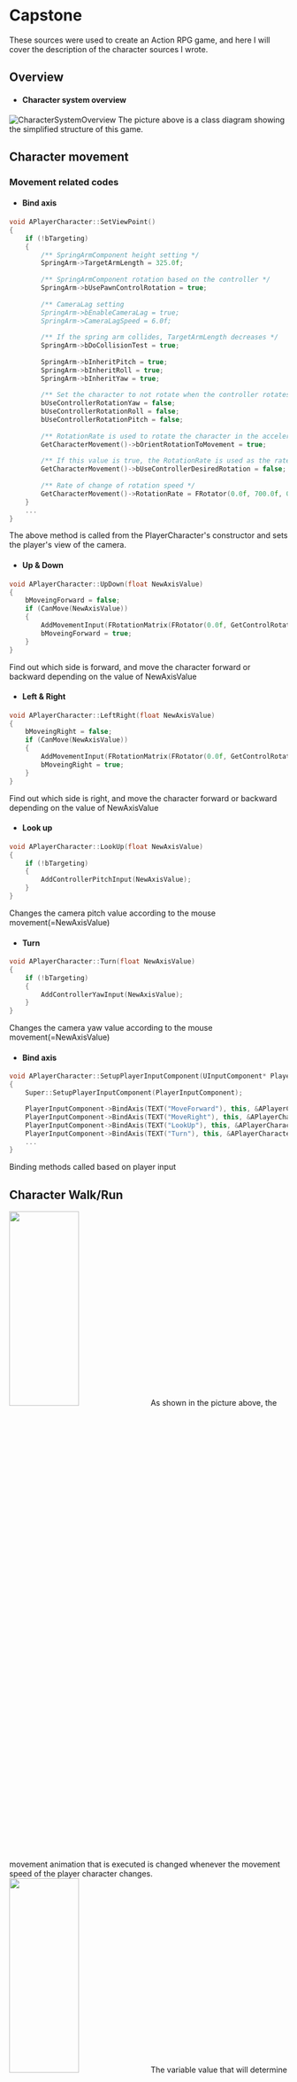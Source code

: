 # Capstone

These sources were used to create an Action RPG game, and here I will cover the description of the character sources I wrote.


## Overview
* #### Character system overview
![CharacterSystemOverview](https://user-images.githubusercontent.com/74805177/99946111-2b161800-2db9-11eb-8671-40716b4d0974.png)
The picture above is a class diagram showing the simplified structure of this game.



## Character movement
### Movement related codes
* #### Bind axis
```C++
void APlayerCharacter::SetViewPoint()
{
	if (!bTargeting)
	{
		/** SpringArmComponent height setting */
		SpringArm->TargetArmLength = 325.0f;
	
		/** SpringArmComponent rotation based on the controller */
		SpringArm->bUsePawnControlRotation = true;	
		
		/** CameraLag setting
		SpringArm->bEnableCameraLag = true;
		SpringArm->CameraLagSpeed = 6.0f;
		
		/** If the spring arm collides, TargetArmLength decreases */
		SpringArm->bDoCollisionTest = true;
		
		SpringArm->bInheritPitch = true;
		SpringArm->bInheritRoll = true;
		SpringArm->bInheritYaw = true;
	
		/** Set the character to not rotate when the controller rotates */
		bUseControllerRotationYaw = false;
		bUseControllerRotationRoll = false;
		bUseControllerRotationPitch = false;
	
		/** RotationRate is used to rotate the character in the acceleration direction by changing the rotation speed */
		GetCharacterMovement()->bOrientRotationToMovement = true;
	
		/** If this value is true, the RotationRate is used as the rate of change of the rotational speed to smoothly rotate the character towards the desired rotation of the controller (usually Controller->ControlRotation) */
		GetCharacterMovement()->bUseControllerDesiredRotation = false;
		 
		/** Rate of change of rotation speed */
		GetCharacterMovement()->RotationRate = FRotator(0.0f, 700.0f, 0.0f);
	}
	...
}
```
The above method is called from the PlayerCharacter's constructor and sets the player's view of the camera.


* #### Up & Down
```c++ 	
void APlayerCharacter::UpDown(float NewAxisValue)
{
	bMoveingForward = false;
	if (CanMove(NewAxisValue))
	{
		AddMovementInput(FRotationMatrix(FRotator(0.0f, GetControlRotation().Yaw, 0.0f)).GetUnitAxis(EAxis::X), NewAxisValue);
		bMoveingForward = true;
	}
}
```
Find out which side is forward, and move the character forward or backward depending on the value of NewAxisValue

* #### Left & Right
```c++ 	
void APlayerCharacter::LeftRight(float NewAxisValue)
{
	bMoveingRight = false;
	if (CanMove(NewAxisValue))
	{
		AddMovementInput(FRotationMatrix(FRotator(0.0f, GetControlRotation().Yaw, 0.0f)).GetUnitAxis(EAxis::Y), NewAxisValue);
		bMoveingRight = true;
	}
}
```
Find out which side is right, and move the character forward or backward depending on the value of NewAxisValue

* #### Look up
```c++
void APlayerCharacter::LookUp(float NewAxisValue)
{
	if (!bTargeting)
	{
		AddControllerPitchInput(NewAxisValue);
	}
}
```
Changes the camera pitch value according to the mouse movement(=NewAxisValue)

* #### Turn
```c++
void APlayerCharacter::Turn(float NewAxisValue)
{
	if (!bTargeting)
	{
		AddControllerYawInput(NewAxisValue);
	}
}
```
Changes the camera yaw value according to the mouse movement(=NewAxisValue)

* #### Bind axis
```C++
void APlayerCharacter::SetupPlayerInputComponent(UInputComponent* PlayerInputComponent)
{
	Super::SetupPlayerInputComponent(PlayerInputComponent);

	PlayerInputComponent->BindAxis(TEXT("MoveForward"), this, &APlayerCharacter::UpDown);
	PlayerInputComponent->BindAxis(TEXT("MoveRight"), this, &APlayerCharacter::LeftRight);
	PlayerInputComponent->BindAxis(TEXT("LookUp"), this, &APlayerCharacter::LookUp);
	PlayerInputComponent->BindAxis(TEXT("Turn"), this, &APlayerCharacter::Turn);
	...
}
```
Binding methods called based on player input


## Character Walk/Run
<img src="https://user-images.githubusercontent.com/74805177/101165275-b6c15b80-3679-11eb-93a7-201546aeea28.gif" width="50%" height="30%"> 
As shown in the picture above, the movement animation that is executed is changed whenever the movement speed of the player character changes.

<img src="https://user-images.githubusercontent.com/74805177/101165468-0ef85d80-367a-11eb-8ec0-e93d7ac18657.png" width="50%" height="30%"> 
The variable value that will determine the animation to be run in this blend space is CurrentPawnSpeed to be.

```c++
void UABAnimInstance::NativeUpdateAnimation(float DeltaSeconds)
{
	Super::NativeUpdateAnimation(DeltaSeconds);
	
	auto Pawn = TryGetPawnOwner();
	if (::IsValid(Pawn) && !IsDead)
	{
		CurrentPawnSpeed = Pawn->GetVelocity().Size();
		...
	}
}
```
The value of currentpawnspeed changes by getting the character's speed value every frame.

### Walk/Run system flow
* #### 1. Player presses ctrl or shift to walk or run

* #### 2. Catch that input in SetupPlayerInputComponent method and call the PressedLCtrl() or PressedLShift()
```c++
void APlayerCharacter::SetupPlayerInputComponent(UInputComponent* PlayerInputComponent)
{
	...
	PlayerInputComponent->BindAction(TEXT("Walk"), EInputEvent::IE_Pressed, this, &APlayerCharacter::PressedLCtrl);
	...
	PlayerInputComponent->BindAction(TEXT("LShift"), EInputEvent::IE_Pressed, this, &APlayerCharacter::PressedLShift);
	...
}
```

* #### 3. Execute PressedCtrl() or PressedLShift() to change the player's movement speed
```C++
APlayerCharacter::APlayerCharacter()
{
	...
	MAXWalkSpeed = 150.0f;								  
	MAXNormalSpeed = 500.0f;							  
	MAXSprintSpeed = 700.0f;	
	...
}

void APlayerCharacter::PressedLCtrl()
{
	bPressedLCtrl = true;
	if (!bDrinking)
	{
		SetCharacterSpeed(MAXWalkSpeed);
	}
}

void APlayerCharacter::PressedLShift() 
{
	bPressedLShift = true;
	if (!bTargeting && !bDrinking)
	{
		SetCharacterSpeed(MAXSprintSpeed);
	}
}

void APlayerCharacter::SetCharacterSpeed(float NewSpeed)
{
	if (!bTargeting)
	{
		switch (CurrentCombatMode)
		{
		case ECombatMode::E_Normal_Mode:
			GetCharacterMovement()->MaxWalkSpeed = NewSpeed;
			break;
		case ECombatMode::E_Equip_Mode:
			if(!bPressedLCtrl)
				GetCharacterMovement()->MaxWalkSpeed = NewSpeed - 100;
			else
				GetCharacterMovement()->MaxWalkSpeed = NewSpeed;
			break;
		}
	}
	else
	{
		if (bPressedLCtrl)
		{
			GetCharacterMovement()->MaxWalkSpeed = 150.0f;
		}
		else
		{
			GetCharacterMovement()->MaxWalkSpeed = 400.0f;
		}
	}
}

```

* #### 4. If the held ctrl or shift key is released, the movement speed is restored again
```c++
void APlayerCharacter::ReleasedLCtrl()
{
	bPressedLCtrl = false;
	if (!bDrinking)
	{
		SetCharacterSpeed(MAXNormalSpeed);
	}
}

void APlayerCharacter::ReleasedLShift()
{
	bPressedLShift = false;
	if (!bTargeting && !bDrinking)
	{
		SetCharacterSpeed(MAXNormalSpeed);
	}
}
```

## Character attack
### Attack system flow
* #### 1. Player left mouse click to attack

* #### 2. Catch that input in SetupPlayerInputComponent method and call the Attack()
```C++
void APlayerCharacter::SetupPlayerInputComponent(UInputComponent* PlayerInputComponent)
{
	Super::SetupPlayerInputComponent(PlayerInputComponent);
	...
	PlayerInputComponent->BindAction(TEXT("Attack"), EInputEvent::IE_Pressed, this, &APlayerCharacter::Attack);
	...
}
```

* #### 3. Execute Attack()
#### 3.1 if first attack
<img src="https://user-images.githubusercontent.com/74805177/100538936-20a2c500-3276-11eb-90b4-97cb8502b24b.gif" width="50%" height="30%"> 

```C++
void APlayerCharacter::Attack()
{
	...
			if (bAttacking)
			{
				...
			}
			else
			{
				if (bPressedLShift && CurrentWeapon->bHasSpecialAttack && CurrentWeapon->GetSkillStamina() <= CharacterStat->GetCStamina())
				{
					bAttacking = true;
					AttackStartComboState();
					if (!bTargeting)
					{
						SetCharacterRotationToAxis();
					}
					bSkillAttacking = true;
					ABAnim->PlayStrongAttackMontage();
					ABAnim->JumpToStrongAttackMontageSection(CurrentCombo);
				}
				else if (!bPressedLShift && CurrentWeapon->GetAttackStamina() <= CharacterStat->GetCStamina())
				{
					bAttacking = true;
					AttackStartComboState();
					if (!bTargeting)
					{
						SetCharacterRotationToAxis();
					}
					ABAnim->PlayAttackMontage();
					ABAnim->JumpToAttackMontageSection(CurrentCombo);
				}
			}
	...
}
```
If it is the first attack, execute the code that executes attackmontage.

#### 3.2 if combo attack
<img src="https://user-images.githubusercontent.com/74805177/100539261-b2abcd00-3278-11eb-8494-d4a23d516d0a.gif" width="50%" height="30%"> <img src="https://user-images.githubusercontent.com/74805177/100539638-2fd84180-327b-11eb-9e39-84b54215766d.gif" width="50%" height="30%">

```C++
void APlayerCharacter::Attack()
{
	...
			if (bAttacking)
			{
				if (bNextAttack && CharacterStat->GetCStamina() - CurrentWeapon->GetAttackStamina() >= 0)
				{
					bComboInputOn = true;
				}
			}
			else
			{
				...
			}
	...
}
```
```C++
ABAnim->OnNextAttackCheck.AddLambda([this]()->void {
	bNextAttack = false;

	if (bComboInputOn && CharacterStat->GetCStamina() - CurrentWeapon->GetAttackStamina() >= 0)
	{
		AttackStartComboState();

		...
		
		if(bPressedLShift)
			ABAnim->JumpToStrongAttackMontageSection(CurrentCombo);
		else
			ABAnim->JumpToAttackMontageSection(CurrentCombo);
	}
});
```
```C++
void APlayerCharacter::AttackStartComboState()
{
	bNextAttack = true;
	bComboInputOn = false;
	CurrentCombo = CurrentCombo % CurrentWeapon->ComboNum + 1;
}
```
If an attack is attempted again before the attack is over (before NextAttackCheck Notify), the next combo attack is triggered by passing the section of Attack Montage to the next.

* #### 4. End Attack
```C++
void APlayerCharacter::OnAttackMontageEnded(UAnimMontage* Montage, bool bInterrupted)
{
	bAttacking = false;
	...
	AttackEndComboState();
}
```
```C++
void APlayerCharacter::AttackEndComboState()
{
	bNextAttack = false;
	bComboInputOn = false;
	CurrentCombo = 0;
}
```
If AttackMontage reaches the EndAttack point without executing the combo attack, OnAttackMontageEnded() is executed to return to the initial state.


## Character blocking
### Blocking system flow
* #### 1. Player right mouse click to blocking

* #### 2. Catch that input in SetupPlayerInputComponent method and call the PressedRMouse()
```C++
void APlayerCharacter::SetupPlayerInputComponent(UInputComponent* PlayerInputComponent)
{
	Super::SetupPlayerInputComponent(PlayerInputComponent);
	...
	PlayerInputComponent->BindAction(TEXT("RMouse"), EInputEvent::IE_Pressed, this, &APlayerCharacter::PressedRMouse);
	...
}
```

* #### 3. Execute PressedRMouse()
```C++
void APlayerCharacter::PressedRMouse()
{
	bPressedRMouse = true;
	if(CharacterStat->GetCStamina() >= 30.f)
		BlockingStart();
}
```
```C++
void APlayerCharacter::BlockingStart()
{
	if (!bAttacking && !bEquiping && !bDamaged && !bDead && !bRolling && CurrentCombatMode == ECombatMode::E_Equip_Mode && !bDrinking)
	{
		ABAnim->PlayBlockingMontage();
		ABAnim->JumpToBlockingMontageStartSection();
	}
}
```

* #### 4. Play blocking montage
<img src="https://user-images.githubusercontent.com/74805177/100548981-8c575300-32b3-11eb-9a65-93920780413c.gif" width="50%" height="30%">

* #### 5. When the player takes damage, Execute TakeDamage() and checks whether the attacking monster is in the Damage Zone
<img src="https://user-images.githubusercontent.com/74805177/100596306-5a8bce00-333f-11eb-9394-cf68711acef8.png" width="50%" height="30%"><img src="https://user-images.githubusercontent.com/74805177/100596317-5d86be80-333f-11eb-9dfb-39edcacfe55c.png" width="50%" height="30%">

```C++
float APlayerCharacter::TakeDamage(float DamageAmount, struct FDamageEvent const& DamageEvent, class AController* EventInstigator, AActor* DamageCauser)
{	
	bAttacking = false;
	bRolling = false;
	AEnemy* Enemy = Cast<AEnemy>(DamageCauser);
	if (Enemy)
	{
		...
		if (bBlocking)
		{
			FRotator BetweenAngle = UKismetMathLibrary::FindLookAtRotation(GetActorLocation(), DamageCauser->GetActorLocation());
			FRotator EnemyLocation = UKismetMathLibrary::NormalizedDeltaRotator(GetActorRotation(), BetweenAngle);
			bool bDamageZone = (UKismetMathLibrary::InRange_FloatFloat(EnemyLocation.Yaw, -180.0f, -80.0f) || UKismetMathLibrary::InRange_FloatFloat(EnemyLocation.Yaw, 80.0f, 180.0f));
			
			if (bDamageZone)
			{
				Cast<AEnemy>(DamageCauser)->SuccessAttack(this);
				Damaged(DamageAmount);
			}
			else
			{
				if (CurrentShield)
				{
					UGameplayStatics::PlaySound2D(this, GetCurrentShield()->BlockingSound);
		
					bBlockingHit = true;
					CharacterStat->DecreaseCurrentStamina(DamageAmount*0.3);
					if (CharacterStat->GetCStamina() == 0)
					{
						bBlocking = false;
						ABAnim->PlayBlockingMontage();
						ABAnim->JumpToBlockingMontageDamageSection();
					}
					else
					{
						ABAnim->PlayBlockingMontage();
						ABAnim->JumpToBlockingMontageBlockSection();
					}
	
				}
				else if (CurrentWeapon->HasBlocking())
				{
					ABAnim->PlayBlockingMontage();
					ABAnim->JumpToBlockingMontageBlockSection();
				}
				if (!(Enemy->MonsterType == EMonsterType::Boss))
				{
					Cast<AEnemy>(DamageCauser)->BlockedAttack();
				}
			}
		}
		else
		{
			Cast<AEnemy>(DamageCauser)->SuccessAttack(this);
			Damaged(DamageAmount);
		}
	}
	...
	return DamageAmount;
}
```
If the attacking monster is in the Block Zone, the player blocks the attack, and if it is in the Damage Zone, the player takes damage.


## Targeting the character to look at the monster
### Targeting system flow
* #### 1. Player presses 'q' key to evade enemy attack

* #### 2. Catch that input in SetupPlayerInputComponent method and call the TargetingLockOn()
```c++
void APlayerCharacter::SetupPlayerInputComponent(UInputComponent* PlayerInputComponent)
{
	...
	PlayerInputComponent->BindAction(TEXT("Targeting"), EInputEvent::IE_Pressed, this, &APlayerCharacter::TargetingLockOn);
	...
}
```

* #### 3. Execute TargetingLockOn()
<img src="https://user-images.githubusercontent.com/74805177/100698681-62e61680-33dc-11eb-8b8e-f9e8ff8082fb.gif" width="50%" height="30%">

```C++
void APlayerCharacter::TargetingLockOn()
{
	float CloseDistance = 2000;
	if (!bDrinking)
	{
		if (TargetingEnemys.Num() > 0 && !bTargeting)
		{
			for (auto& Enemy : TargetingEnemys)
			{
				FRotator BetweenAngle = UKismetMathLibrary::FindLookAtRotation(GetActorLocation(), Enemy->GetActorLocation());
				FRotator EnemyLocation = UKismetMathLibrary::NormalizedDeltaRotator(GetActorRotation(), BetweenAngle);
				bool bDamageZone = (UKismetMathLibrary::InRange_FloatFloat(EnemyLocation.Yaw, -180.0f, -90.0f) || UKismetMathLibrary::InRange_FloatFloat(EnemyLocation.Yaw, 90.0f, 180.0f));
				
				if (!bDamageZone)
				{
					if (CloseDistance > GetDistanceTo(Enemy))
					{
						CloseDistance = GetDistanceTo(Enemy);
						LockOnTarget = Enemy;
					}
				}
			}
			if (LockOnTarget)
			{
				LockOnTarget->ShowTargetPoint(true);
				bTargeting = true;
				SetInterpToEnemy(true);
				SetViewPoint();
				SetCharacterSpeed(0.f);
			}
		}
		else
		{
			if (LockOnTarget)
			{
				LockOnTarget->ShowTargetPoint(false);
				LockOnTarget = nullptr;
			}
			bTargeting = false;
			SetViewPoint();
			SetInterpToEnemy(false);
			if (bPressedLShift)
			{
				SetCharacterSpeed(MAXSprintSpeed);
			}
			else if(bPressedLCtrl)
			{
				SetCharacterSpeed(MAXWalkSpeed);
			}
			else
			{
				SetCharacterSpeed(MAXNormalSpeed);
			}
		}
	}
}
```
The targeting system works in the same way as the blocking system, but a limitation has been added that it only works on monsters within a range of 2000.

## Attack avoidance
### evasion system flow
* #### 1. Player presses spacebar to evade enemy attack

* #### 2. Catch that input in SetupPlayerInputComponent method and call the JumpAndRoll()
```C++
void APlayerCharacter::SetupPlayerInputComponent(UInputComponent* PlayerInputComponent)
{
	...
	PlayerInputComponent->BindAction(TEXT("Jump/Roll"), EInputEvent::IE_Pressed, this, &APlayerCharacter::JumpAndRoll);
	...
}
```

* #### 3. Execute JumpAndRoll()
#### 3.1 if not combat mode
<img src="https://user-images.githubusercontent.com/74805177/100629483-af920900-336c-11eb-9907-544b778e5dd5.gif" width="50%" height="30%">

```C++
void APlayerCharacter::JumpAndRoll()
{
	if (!bDamaged && !bDead && !bBlockingHit && CharacterStat->GetCStamina() >= JumpAndRollingStamina && !bAttacking && !bSavePose && !bDrinking)
	{
		switch (CurrentCombatMode)
		{
		case ECombatMode::E_Normal_Mode:
			if (!GetCharacterMovement()->IsFalling() && !bEquiping)
			{
				CharacterStat->DecreaseCurrentStamina(JumpAndRollingStamina);
				bPressedJump = true;
				JumpKeyHoldTime = 0.0f;
			}
			break;
		case ECombatMode::E_Equip_Mode:
			...
			break;
		}
	}
}
```
Then jump

#### 3.2 if combat mode
##### 3.2.1 Set character's rotation to input axis
<img src="https://user-images.githubusercontent.com/74805177/100635962-84131c80-3374-11eb-9387-bf1be5086ab8.png" width="50%" height="30%">

```C++
bool APlayerCharacter::SetCharacterRotationToAxis()
{
	/** Save the value (1 or -1) according to the movement key input in a 2D vector */
	FVector2D mov;
	mov.X = GetInputAxisValue("MoveForward");
	mov.Y = GetInputAxisValue("MoveRight");

	/** Get the controller's Rotation value */
	const FRotator Rotation = GetController()->GetControlRotation();

	/** Setting the Rotation value of the new character */
	FRotator YawRotation;
	if (mov.X == 0 && mov.Y == 0)
	{
		return false;
	}
	else if (mov.X == 0)
	{
		YawRotation = FRotator(0.f, Rotation.Yaw + (90.0f*mov.Y), 0.0f);
	}
	else if (mov.Y == 0)
	{
		YawRotation = FRotator(0.f, Rotation.Yaw - (90.0f*(mov.X - 1)), 0.0f);
	}
	else
	{
		YawRotation = FRotator(0.f, Rotation.Yaw + (((45-(mov.X*45))+45)*mov.Y), 0.0f);
	}

	SetActorRotation(YawRotation);
	
	return true;
}
```

##### 3.2.2 Play evasion
<img src="https://user-images.githubusercontent.com/74805177/100629930-3a730380-336d-11eb-81dd-d37129c9a7c7.gif" width="50%" height="30%">

```C++
void APlayerCharacter::JumpAndRoll()
{
	if (!bDamaged && !bDead && !bBlockingHit && CharacterStat->GetCStamina() >= JumpAndRollingStamina && !bAttacking && !bSavePose && !bDrinking)
	{
		switch (CurrentCombatMode)
		{
		case ECombatMode::E_Normal_Mode:
			...
			break;
		case ECombatMode::E_Equip_Mode:
			if (!GetCharacterMovement()->IsFalling() && !bRolling && !bEquiping && !bJumpping)
			{
				CharacterStat->DecreaseCurrentStamina(JumpAndRollingStamina);
				SetInterpToEnemy(false);
				if (bPressedRMouse)
				{
					BlockingEnd();
				}

				if (!SetCharacterRotationToAxis())
				{
					ABAnim->PlayBackDodgeMontage();
				}
				else
				{
					GetMesh()->SetCollisionEnabled(ECollisionEnabled::NoCollision);
					ABAnim->PlayRollMontage();
					bRolling = true;
				}
			}
			break;
		}
	}
}
```


## Character equipping
### Equipping system flow
* #### 1. The player presses the Tab or attack key to switch to combat mode

* #### 2. Catch that input in SetupPlayerInputComponent method and call the Equip()
```C++
void APlayerCharacter::SetupPlayerInputComponent(UInputComponent* PlayerInputComponent)
{
	...
	PlayerInputComponent->BindAction(TEXT("Equip"), EInputEvent::IE_Pressed, this, &APlayerCharacter::Equip);
	...
}
```

* #### 3. Execute Equip()
##### 3.1 if player is normal mode
<img src="https://user-images.githubusercontent.com/74805177/100643354-45ce2b00-337d-11eb-85a0-649a6b38832b.gif" width="50%" height="30%">

```C++void APlayerCharacter::Equip()
{
	if (!GetCharacterMovement()->IsFalling() && !bRolling && !bEquiping && !bPressedRMouse && !bAttacking && !bDamaged && !bDead && CurrentWeapon && !bBlocking && !bDrinking)
	{
		bEquiping = true;

		if (CurrentWeapon->EquipSound)
		{
			UGameplayStatics::PlaySound2D(this, CurrentWeapon->EquipSound);
		}
		
		if (CurrentCombatMode == ECombatMode::E_Normal_Mode)
		{
			ABAnim->PlayEquippingMontage();
			ABAnim->JumpToEquippingMontageSection();
		}
		else
		{
			...
		}
			
	}
}
```

##### 3.2 if player is combat mode
<img src="https://user-images.githubusercontent.com/74805177/100643449-64342680-337d-11eb-89cd-9cdc90772b08.gif" width="50%" height="30%">

```C++
void APlayerCharacter::Equip()
{
	if (!GetCharacterMovement()->IsFalling() && !bRolling && !bEquiping && !bPressedRMouse && !bAttacking && !bDamaged && !bDead && CurrentWeapon && !bBlocking && !bDrinking)
	{
		bEquiping = true;

		if (CurrentWeapon->EquipSound)
		{
			UGameplayStatics::PlaySound2D(this, CurrentWeapon->EquipSound);
		}
		
		if (CurrentCombatMode == ECombatMode::E_Normal_Mode)
		{
			...
		}
		else
		{
			ABAnim->PlayEquippingMontage();
			ABAnim->JumpToUnEquippingMontageSection();
		}
			
	}
}
```

* #### 4. Change weapon position
<img src="https://user-images.githubusercontent.com/74805177/100644116-3e5b5180-337e-11eb-9517-8fd2280fc298.png" width="50%" height="30%">
If the equipping montage reaches the changeweaponposition point, the position of the equipment is changed according to the situation.


## Drinking potion for hp healing
### Drinking potion system flow
* #### 1. Player "r" key click to Drinking the potion

* #### 2. Catch that input in SetupPlayerInputComponent method and call the DrinkingPotion()
```c++
void APlayerCharacter::SetupPlayerInputComponent(UInputComponent* PlayerInputComponent)
{
	...
	PlayerInputComponent->BindAction(TEXT("UsePotion"), EInputEvent::IE_Pressed, this, &APlayerCharacter::DrinkingPotion);
}
```

* #### 3. Ready of drinking
<img src="https://user-images.githubusercontent.com/74805177/100647008-36051580-3382-11eb-892e-481f7211eab3.gif" width="50%" height="30%">

##### 3.1 Execute DrinkingPotion()
```c++
void APlayerCharacter::DrinkingPotion()
{
	if (!bDrinking && CanMove(1.f) && !bEquiping)
	{
		PotionRecovery = MainPlayerController->RequestPotion();
		if (PotionRecovery > 0)
		{
			...
		}
	}
}
```
##### 3.2 Execute RequestPotion() for check the potion's remain and recovery amount
```c++
float AABPlayerController::RequestPotion()
{
	return HUDOverlay->CheckPotion();
}

float UHUDOverlay::CheckPotion()
{
	return QuickSlot->UsePotion();
}

float UQuickSlot::UsePotion()
{
	if (CurrentAmount > 0)
	{
		CurrentAmount--;
		AmountText->SetText(FText::FromString(FString::FromInt(CurrentAmount)));
		return BaseHealingAmount + (OnePorceHealing * CurrentForce);
	}
	else
	{
		return 0;
	}
}
```
##### 3.3 Return to DrinkingPotion() and run after
```c++
void APlayerCharacter::DrinkingPotion()
{
	if (!bDrinking && CanMove(1.f) && !bEquiping)
	{
		PotionRecovery = MainPlayerController->RequestPotion();
		if (PotionRecovery > 0)
		{
			if (bBlocking)
			{
				BlockingEnd();
			}
			bDrinking = true;
			GetCharacterMovement()->MaxWalkSpeed = 150.0f;
			Potion = GetWorld()->SpawnActor<APotion>(Potion_BP, FVector::ZeroVector, FRotator::ZeroRotator);
			Potion->AttachToComponent(GetMesh(), FAttachmentTransformRules::SnapToTargetNotIncludingScale, Potion->GetSpawnPosition());
			ABAnim->PlayDrinkingMontage();
		}
	}
}
```

* #### 4. Play drinking montage
<img src="https://user-images.githubusercontent.com/74805177/100648616-867d7280-3384-11eb-9850-827e2496b919.png" width="50%" height="30%">

##### 4.1 When the montage reaches the healing notify point
```C++
void APlayerCharacter::PostInitializeComponents()
{
	...
	ABAnim->OnHealing.AddLambda([this]()->void {
		CharacterStat->IncreaseCurrentHealth(PotionRecovery);
		...
	});
	...
}

void UCharacterStatComponent::IncreaseCurrentHealth(float IncHealth)
{
	CurrentHealth += IncHealth;
	if (CurrentHealth > MaxHealth)
	{
		CurrentHealth = MaxHealth;
	}
	OnCurrentHPChanged.Broadcast();
}
```
The player's actual hp is restored by executing the IncreaseCurrentHealth() method of the Character Start Component that the player character has.


## Inventory system
### Structure
<img src="https://user-images.githubusercontent.com/74805177/101167358-1cfbad80-367d-11eb-9a19-b99d16ff486c.png" width="50%" height="30%">

```c++
UCLASS()
class RPG_PJT_API UInventoryWindow : public UUserWidget
{
	GENERATED_BODY()

protected:
	virtual void NativeConstruct() override;
	virtual bool NativeOnDrop(const FGeometry& InGeometry, const FDragDropEvent& InDragDropEvent, UDragDropOperation* InOperation) override;
	virtual void NativeOnDragDetected(const FGeometry& InGeometry, const FPointerEvent& InMouseEvent, UDragDropOperation*& OutOperation) override;
	virtual FReply NativeOnMouseButtonDown(const FGeometry& InGeometry, const FPointerEvent& InMouseEvent) override;

private:
	/**
	* 인벤토리창 슬롯 (Inventory)
	*/
	UPROPERTY()
	class UUniformGridPanel* Inventory;

	UPROPERTY()
	class UTextBlock* MoneyTxt;

	int32 CurrentMoney;

public:
	void InitInventory();

	bool StoredInEmptySlot(FName ItemNam, int32 Amount=1);

	void SetMoney(int32 NewMoney);
	void IncrementMoney(int32 IncMoney);
	void DecrementMoney(int32 DecMoney);

	bool CheckDecrementMoney(int32 DecMoney);

private:
	/**
	* 장비창 슬롯 (Equipment)
	*/
	UPROPERTY(EditAnywhere, BlueprintReadWrite, Category = "InventorySlot", Meta = (AllowPrivateAccess = true))
	class UEquipmentSlot* HeadSlot;

	UPROPERTY(EditAnywhere, BlueprintReadWrite, Category = "InventorySlot", Meta = (AllowPrivateAccess = true))
	UEquipmentSlot* TopSlot;

	UPROPERTY(EditAnywhere, BlueprintReadWrite, Category = "InventorySlot", Meta = (AllowPrivateAccess = true))
	UEquipmentSlot* BotSlot;

	UPROPERTY(EditAnywhere, BlueprintReadWrite, Category = "InventorySlot", Meta = (AllowPrivateAccess = true))
	UEquipmentSlot* WeaponSlot;

	UPROPERTY(EditAnywhere, BlueprintReadWrite, Category = "InventorySlot", Meta = (AllowPrivateAccess = true))
	UEquipmentSlot* ShieldSlot;

private:
	/**
	* 캐릭터 스텟 창 (CharacterStat)
	*/
	UPROPERTY(EditAnywhere, BlueprintReadWrite, Category = "InventorySlot", Meta = (AllowPrivateAccess = true))
	class ULevelSlot* LvSlot;

public:
	bool ChangeEquipItem(class UInventorySlot* NewItem);

	bool EquipItem(FName ItemName);
	bool UnEquipItem(EEquipmentSlot NewItemSlot);

	void IncreaseStatOfEquip(FItemData* ItemData);
	void DecreaseStatOfEquip(FItemData* ItemData);

	void UnEquipALLItemForSave(class UABSaveGame* SaveSlot);
	void DecreaseStatOfSaveSlot(FItemData* ItemData, UABSaveGame* SaveSlot);

	ULevelSlot* GetLvSlot() { return LvSlot; }

	bool PurchaceItem(FName ItemName);

	void SaveItems(class UABSaveGame* SaveSlot);
	void LoadItems(class UABSaveGame* LoadSlot);

	FORCEINLINE UEquipmentSlot* GetShieldSlot() { return ShieldSlot; }
	FORCEINLINE UEquipmentSlot* GetWeaponSlot() { return WeaponSlot; }
};

```
### 1. Inventory
<img src="https://user-images.githubusercontent.com/74805177/101235635-554acc80-370d-11eb-97bd-50dcedc6548c.png" width="50%" height="30%">

<img src="https://user-images.githubusercontent.com/74805177/101235510-8c6cae00-370c-11eb-97e5-31b2a75a1473.png" width="50%" height="30%">

#### 1.1 If a new item is added to the inventory
```c++
bool UInventoryWindow::StoredInEmptySlot(FName ItemName, int32 Amount)
{
	UABGameInstance* ABGameInstance = Cast<UABGameInstance>(UGameplayStatics::GetGameInstance(GetWorld()));
	FItemData* ItemData = ABGameInstance->GetItemData(ItemName);
	int32 MaxStack = ItemData->GetMaxStackSize();
	
	for (int i = 0; i < 32; i++)
	{
		if (Cast<UInventorySlot>(Inventory->GetChildAt(i))->GetItemName() == ItemName && ItemData->GetIsStackable())
		{
			if (Cast<UInventorySlot>(Inventory->GetChildAt(i))->GetItemAmount() + Amount <= MaxStack)
			{
				Cast<UInventorySlot>(Inventory->GetChildAt(i))->AddAmount(Amount);
				return true;
			}
			else
			{
				Amount -= (MaxStack - Cast<UInventorySlot>(Inventory->GetChildAt(i))->GetItemAmount());
				Cast<UInventorySlot>(Inventory->GetChildAt(i))->SetItemAmount(MaxStack);
			}
		}w
		else if (Cast<UInventorySlot>(Inventory->GetChildAt(i))->GetItemName() == FName("Default"))
		{
			Cast<UInventorySlot>(Inventory->GetChildAt(i))->SetItem(ItemName, Amount);
			return true;
		}
	}
	return false;
}
```

#### 1.2 If the player drops the item
<img src="https://user-images.githubusercontent.com/74805177/101281314-97f5cd00-3811-11eb-9541-707d92316be8.gif" width="50%" height="30%">

#### 1.2.1 Detecting item drag
```c++
void UInventorySlot::NativeOnDragDetected(const FGeometry& InGeometry, const FPointerEvent& InMouseEvent, UDragDropOperation*& OutOperation)
{
	Super::NativeOnDragDetected(InGeometry, InMouseEvent, OutOperation);

	FVector2D DragWindowOffset = InGeometry.AbsoluteToLocal(InMouseEvent.GetScreenSpacePosition());

	UDragWidget* oper = NewObject<UDragWidget>();
	oper->DefaultDragVisual = this;
	oper->WidgetToDrag = this;
	oper->DropWindowOffset = DragWindowOffset;
	oper->Pivot = EDragPivot::CenterCenter;
	OutOperation = oper;
}
```

#### 1.2.2 Item drop rate detection and create an item pot with items droped on the floor
```c++
bool UHUDOverlay::NativeOnDrop(const FGeometry& InGeometry, const FDragDropEvent& InDragDropEvent, UDragDropOperation* InOperation)
{
	Super::NativeOnDrop(InGeometry, InDragDropEvent, InOperation);

	...
	
	else if (Cast<UInventorySlot>(Cast<UDragWidget>(InOperation)->WidgetToDrag) && !Cast<AABPlayerController>(GetOwningPlayer())->IsOpenTradeWindow() && !Cast<APlayerCharacter>(GetOwningPlayerPawn())->GetCharacterMovement()->IsFalling())
	{
		if (Cast<APlayerCharacter>(GetOwningPlayerPawn())->GetTargetItemPot())
		{
			...
		}
		else
		{
			FVector CharacterLocation = Cast<APlayerCharacter>(GetOwningPlayerPawn())->GetCharacterMovement()->GetActorLocation();
			AItemPot* NewItemPot = GetWorld()->SpawnActor<AItemPot>(FVector(CharacterLocation.X, CharacterLocation.Y, CharacterLocation.Z-90), FRotator::ZeroRotator);
			NewItemPot->AddItem(Cast<UInventorySlot>(Cast<UDragWidget>(InOperation)->WidgetToDrag)->GetItemName(), Cast<UInventorySlot>(Cast<UDragWidget>(InOperation)->WidgetToDrag)->GetItemAmount());
			Cast<UInventorySlot>(Cast<UDragWidget>(InOperation)->WidgetToDrag)->SetItem(FName("Default"));
		}
	}

	return true;
}

void AItemPot::AddItem(FName ItemName, int32 ItemAmount)
{
	UABGameInstance* ABGameInstance = Cast<UABGameInstance>(UGameplayStatics::GetGameInstance(GetWorld()));
	int32 MaxStack = ABGameInstance->GetItemData(ItemName)->GetMaxStackSize();
	int32 RemainStack = ItemAmount;

	for (auto& Item : ItemPotInventory)
	{
		if ((Item.Key == ItemName) && (Item.Value <= MaxStack))
		{
			if ((Item.Value + ItemAmount) <= MaxStack)
			{
				Item.Value = Item.Value + ItemAmount;
				return;
			}
			else
			{
				Item.Value = MaxStack;
				ItemAmount = ItemAmount - MaxStack;
			}
		}
	}
	ItemPotInventory.Add(TPair<FName, int32>(ItemName, ItemAmount));
}
```

#### 1.2.3 Player interacts with item pot to get item
```c++
void APlayerCharacter::PressedInteractionKey()
{
	if (!GetCharacterMovement()->IsFalling() && !bDead && !bDrinking)
	{
		bPressedInteractionKey = true;
		if (TargetItemPot && !(MainPlayerController->IsOpenLootWindow()))
		{
			MainPlayerController->OpenLootWindow(TargetItemPot);
		}
		...
	}
}

void AABPlayerController::OpenLootWindow(AItemPot* TargetItemPot)
{
	HUDOverlay->OpenLootWindow(TargetItemPot);
	bLootWindow = true;
}

void UHUDOverlay::OpenLootWindow(class AItemPot* TargetItemPot) 
{
	LootWindow->InitInventory(TargetItemPot);
	LootWindow->SetVisibility(ESlateVisibility::Visible);
}

void ULootWindow::InitInventory(AItemPot* TargetItemPot)
{
	if (CurrentItemPot != TargetItemPot)
	{
		TopItemIndex = 0;
		CurrentItemPot = TargetItemPot;
		
		for (auto& ItemInfo : TargetItemPot->GetItemPotInventory())
		{
			ULootSlot* ItemSlot = CreateWidget<ULootSlot>(GetOwningPlayer(), LootSlotAsset);
			Inventory_Box->AddChildToGrid(ItemSlot, TopItemIndex, 0);
			TopItemIndex++;
			ItemSlot->SetItem(ItemInfo.Key, ItemInfo.Value);
		}
	}
}
```

#### 1.2.4 To get the item of the item pot, Right click on the item
```c++
FReply ULootSlot::NativeOnMouseButtonDown(const FGeometry& InGeometry, const FPointerEvent& InMouseEvent)
{
	FEventReply reply;
	reply.NativeReply = Super::NativeOnMouseButtonDown(InGeometry, InMouseEvent);

	if (InMouseEvent.IsMouseButtonDown(EKeys::RightMouseButton) == true)
	{
		if (Cast<AABPlayerController>(GetOwningPlayer())->GetHUDOverlay()->GetInventoryWindow()->StoredInEmptySlot(IName, IAmount))
		{
			int32 Row = Cast<UGridPanel>(GetParent())->GetChildIndex(this);
			Cast<APlayerCharacter>(GetOwningPlayerPawn())->GetTargetItemPot()->RemoveItem(Row);
			RemoveFromParent();
		}
	}

	return reply.NativeReply;
}
```

### 2. Equipment
<img src="https://user-images.githubusercontent.com/74805177/101261650-40595200-377c-11eb-8f0e-5549b0bffeda.png" width="30%" height="30%">

<img src="https://user-images.githubusercontent.com/74805177/101261835-4a2f8500-377d-11eb-8c90-5c8f86759b27.png" width="50%" height="30%">

#### 2.1 If the player equips or unequips an item
<img src="https://user-images.githubusercontent.com/74805177/101282886-e9568a00-381a-11eb-9546-19377e7c01c9.gif" width="50%" height="30%">

#### 2.1.1 Equip by right-clicking an equipment item in the inventory
```c++
FReply UInventorySlot::NativeOnMouseButtonDown(const FGeometry& InGeometry, const FPointerEvent& InMouseEvent)
{
	...	
	if (InMouseEvent.IsMouseButtonDown(EKeys::LeftMouseButton) == true && ItemType != EItemType::None)
	{
		...
	}
	else if (InMouseEvent.IsMouseButtonDown(EKeys::RightMouseButton) == true && !(Cast<APlayerCharacter>(GetOwningPlayerPawn())->IsEquipping()) && SlotType == ESlotType::Inventory)
	{
		switch (ItemData->GetItemType())
		{
		case EItemType::Consumable:
			...
			break;
		case EItemType::Equipment:
			UseEquipTypeItem();
			break;
		default:
			break;
		}
	}

	return reply.NativeReply;
}

void UInventorySlot::UseEquipTypeItem()
{
	if (Cast<APlayerCharacter>(GetOwningPlayerPawn())->GetCombatMode() == ECombatMode::E_Normal_Mode)
	{
		Cast<AABPlayerController>(GetOwningPlayer())->EquipItem(this);
	}
}

bool AABPlayerController::EquipItem(UInventorySlot* EquippedItem)
{
	UABGameInstance* ABGameInstance = Cast<UABGameInstance>(UGameplayStatics::GetGameInstance(GetWorld()));
	FItemData* NewItemData = ABGameInstance->GetItemData(EquippedItem->GetItemName());
	if (HUDOverlay->GetInventoryWindow()->ChangeEquipItem(EquippedItem))
	{
		switch (NewItemData->GetEquipmentSlot())
		{
		case EEquipmentSlot::Head:
			Cast<APlayerCharacter>(GetPawn())->EquipHead(NewItemData->GetEquipMesh());
			break;
		case EEquipmentSlot::Chest:
			Cast<APlayerCharacter>(GetPawn())->EquipTop(NewItemData->GetEquipMesh());
			break;
		case EEquipmentSlot::Legs:
			Cast<APlayerCharacter>(GetPawn())->EquipBot(NewItemData->GetEquipMesh());
			break;
		case EEquipmentSlot::RightHand:
			if (NewItemData->GetWeaponType() == EWeaponType::OneHanded)
			{
				Cast<APlayerCharacter>(GetPawn())->EquipOneHandedWeapon(NewItemData->GetWeaponBP());
			}
			else if (NewItemData->GetWeaponType() == EWeaponType::TwoHanded)
			{
				Cast<APlayerCharacter>(GetPawn())->EquipTwoHandedWeapon(NewItemData->GetWeaponBP());
			}
			break;
		case EEquipmentSlot::LeftHand:
			Cast<APlayerCharacter>(GetPawn())->EquipShield(NewItemData->GetShieldBP());
			break;
		}
		return true;
	}
	else
	{
		return false;
	}
}

bool UInventoryWindow::ChangeEquipItem(class UInventorySlot* NewItem)
{
	FName CurrentItemName;

	switch (NewItem->GetEquipSlot())
	{
	case EEquipmentSlot::Head:
		Cast<AABPlayerController>(GetOwningPlayer())->UnEquipItem(HeadSlot->GetItemName());
		EquipItem(NewItem->GetItemName());
		NewItem->SetItem(FName("Default"));
		break;
	case EEquipmentSlot::Chest:
		Cast<AABPlayerController>(GetOwningPlayer())->UnEquipItem(TopSlot->GetItemName());
		EquipItem(NewItem->GetItemName());
		NewItem->SetItem(FName("Default"));
		break;
	case EEquipmentSlot::Legs:
		Cast<AABPlayerController>(GetOwningPlayer())->UnEquipItem(BotSlot->GetItemName());
		EquipItem(NewItem->GetItemName());
		NewItem->SetItem(FName("Default"));
		break;
	case EEquipmentSlot::RightHand:
		Cast<AABPlayerController>(GetOwningPlayer())->UnEquipItem(WeaponSlot->GetItemName());
		if(!EquipItem(NewItem->GetItemName())) return false;
		NewItem->SetItem(FName("Default"));
		break;
	case EEquipmentSlot::LeftHand:
		Cast<AABPlayerController>(GetOwningPlayer())->UnEquipItem(ShieldSlot->GetItemName());
		if(!EquipItem(NewItem->GetItemName())) return false;
		NewItem->SetItem(FName("Default"));
		break;
	}

	return true;
}

bool UInventoryWindow::UnEquipItem(EEquipmentSlot NewItemSlot)
{
	UABGameInstance* ABGameInstance = Cast<UABGameInstance>(UGameplayStatics::GetGameInstance(GetWorld()));
	FItemData* ItemData = nullptr;

	switch (NewItemSlot)
	{
	case EEquipmentSlot::Head:
		if (HeadSlot->GetItemName() == FName("Default")) return true;
		ItemData = ABGameInstance->GetItemData(HeadSlot->GetItemName());
		if (StoredInEmptySlot(HeadSlot->GetItemName()))
		{
			HeadSlot->SetItem(FName("Default"));
		}
		else
		{
			return false;
		}
		break;
	case EEquipmentSlot::Chest:
		if (TopSlot->GetItemName() == FName("Default")) return true;
		ItemData = ABGameInstance->GetItemData(TopSlot->GetItemName());
		if (StoredInEmptySlot(TopSlot->GetItemName()))
		{
			TopSlot->SetItem(FName("Default"));
		}
		else
		{
			return false;
		}
		break;
	case EEquipmentSlot::Legs:
		if (BotSlot->GetItemName() == FName("Default"))	return true;
		ItemData = ABGameInstance->GetItemData(BotSlot->GetItemName());
		if (StoredInEmptySlot(BotSlot->GetItemName()))
		{
			BotSlot->SetItem(FName("Default"));
		}
		else
		{
			return false;
		}
		break;
	case EEquipmentSlot::RightHand:
		if (WeaponSlot->GetItemName() == FName("Default"))	return true;
		ItemData = ABGameInstance->GetItemData(WeaponSlot->GetItemName());
		if (StoredInEmptySlot(WeaponSlot->GetItemName()))
		{
			WeaponSlot->SetItem(FName("Default"));
		}
		else
		{
			return false;
		}
		break;
	case EEquipmentSlot::LeftHand:
		if (ShieldSlot->GetItemName() == FName("Default"))	return true;
		ItemData = ABGameInstance->GetItemData(ShieldSlot->GetItemName());
		if (StoredInEmptySlot(ShieldSlot->GetItemName()))
		{
			ShieldSlot->SetItem(FName("Default"));
		}
		else
		{
			return false;
		}
		break;
	}

	DecreaseStatOfEquip(ItemData);
	return true;
}

bool UInventoryWindow::EquipItem(FName ItemName)
{
	UABGameInstance* ABGameInstance = Cast<UABGameInstance>(UGameplayStatics::GetGameInstance(GetWorld()));
	FItemData* ItemData = ABGameInstance->GetItemData(ItemName);
	
	switch (ItemData->GetEquipmentSlot())
	{
	case EEquipmentSlot::Head:
		HeadSlot->SetItem(ItemName);
		break;
	case EEquipmentSlot::Chest:
		TopSlot->SetItem(ItemName);
		break;
	case EEquipmentSlot::Legs:
		BotSlot->SetItem(ItemName);
		break;
	case EEquipmentSlot::RightHand:
		if (ItemData->GetWeaponType() == EWeaponType::TwoHanded)
		{
			if (ShieldSlot->GetItemName() != FName("Default"))
			{
				if (!Cast<AABPlayerController>(GetOwningPlayer())->UnEquipItem(ShieldSlot->GetItemName())) return false;
			}
		}
		WeaponSlot->SetItem(ItemName);
		break;
	case EEquipmentSlot::LeftHand:
		if (WeaponSlot->GetWeaponType() == EWeaponType::TwoHanded)
		{
			if (WeaponSlot->GetItemName() != FName("Default"))
			{
				if (!Cast<AABPlayerController>(GetOwningPlayer())->UnEquipItem(WeaponSlot->GetItemName())) return false;
			}
		}
		ShieldSlot->SetItem(ItemName);
		break;
	}

	IncreaseStatOfEquip(ItemData);
	return true;
}
```

#### 2.1.1 Right-click the item in the equipment slot you want to equip
```c++
FReply UEquipmentSlot::NativeOnMouseButtonDown(const FGeometry& InGeometry, const FPointerEvent& InMouseEvent)
{
	FEventReply reply;
	reply.NativeReply = Super::NativeOnMouseButtonDown(InGeometry, InMouseEvent);
	
	if (ItemData->GetItemType() != EItemType::None)
	{
		if (InMouseEvent.IsMouseButtonDown(EKeys::RightMouseButton) == true)
		{
			if (Cast<APlayerCharacter>(GetOwningPlayerPawn())->GetCombatMode() == ECombatMode::E_Normal_Mode && !(Cast<APlayerCharacter>(GetOwningPlayerPawn())->IsEquipping()))
			{
				Cast<AABPlayerController>(GetOwningPlayer())->UnEquipItem(ItemData->GetName());
			}
		}
	}
	return reply.NativeReply;
}
```

### 3. CharacterStat
<img src="https://user-images.githubusercontent.com/74805177/101283558-78b16c80-381e-11eb-8191-66c4a589913c.gif" width="50%" height="30%">

#### 3.1 Increase the character's stats using stat points
Players can earn stat points each time they level up, and use these stat points to increase their stats.

#### 3.1.1 When clicking a button to increase each stat, the appropriate method is called.
```c++
void ULevelSlot::ClickedHPPoint()
{
	CurrentCharacterStat->UseStatPoint(FString("HP"));
}

void ULevelSlot::ClickedSPPoint()
{
	CurrentCharacterStat->UseStatPoint(FString("SP"));
}

void ULevelSlot::ClickedATKPoint()
{
	CurrentCharacterStat->UseStatPoint(FString("ATK"));
}

void UCharacterStatComponent::UseStatPoint(FString IncStat)
{
	if (StatPoint > 0)
	{
		if (IncStat == FString("HP"))
		{
			StatPoint -= 1;
			OnStatPointChanged.Broadcast();
			IncreaseHP(1);
		}
		else if (IncStat == FString("SP"))
		{
			StatPoint -= 1;
			OnStatPointChanged.Broadcast();
			IncreaseSP(1);
		}
		else if (IncStat == FString("ATK"))
		{
			StatPoint -= 1;
			OnStatPointChanged.Broadcast();
			IncreaseATK(1);
		}
	}
}

void UCharacterStatComponent::IncreaseHP(int32 IncHP)
{
	Hp += IncHP;
	OnHPStatChanged.Broadcast();
	IncreaseMaxHealth(OnePointHp * IncHP);
}

void UCharacterStatComponent::IncreaseMaxHealth(float IncHealth)
{ 
	MaxHealth += IncHealth;
	OnMaxHPChanged.Broadcast();
}

void UCharacterStatComponent::IncreaseSP(int32 IncSP)
{
	Sp += IncSP;
	OnSPStatChanged.Broadcast();
	IncreaseMaxStamina(OnePointSp * IncSP);
}

void UCharacterStatComponent::IncreaseMaxStamina(float IncStamina)
{
	MaxStamina += IncStamina;
	OnMaxSPChanged.Broadcast();
}

void UCharacterStatComponent::IncreaseATK(int32 IncATK)
{
	Atk += IncATK;
	OnATKStatChanged.Broadcast();
	IncreaseAttack(OnePointAtk * IncATK);
}

void UCharacterStatComponent::IncreaseAttack(int32 IncAttack)
{
	Attack += IncAttack;
	OnAttackChanged.Broadcast();
}
```

#### 3.1.2 The updated stat information broadcasted by characterstatcomponent is notified by the stat widget and the changed information is displayed to the player.
```c++
	CurrentCharacterStat->OnStatPointChanged.AddLambda([this]()->void {
		if (CurrentCharacterStat->GetStatPoint() == 0)
		{
			HPPointBt->SetVisibility(ESlateVisibility::Hidden);
			SPPointBt->SetVisibility(ESlateVisibility::Hidden);
			ATKPointBt->SetVisibility(ESlateVisibility::Hidden);
		}
		else if (HPPointBt->GetVisibility() == ESlateVisibility::Hidden)
		{
			HPPointBt->SetVisibility(ESlateVisibility::Visible);
			SPPointBt->SetVisibility(ESlateVisibility::Visible);
			ATKPointBt->SetVisibility(ESlateVisibility::Visible);
		}
		StatPoint->SetText(FText::FromString(FString::FromInt(CurrentCharacterStat->GetStatPoint())));
	});
	
	CurrentCharacterStat->OnMaxHPChanged.AddLambda([this]()->void {
		TotalHP->SetText(FText::FromString(FString::FromInt(CurrentCharacterStat->GetMHealth())));
	});

	CurrentCharacterStat->OnMaxSPChanged.AddLambda([this]()->void {
		TotalSP->SetText(FText::FromString(FString::FromInt(CurrentCharacterStat->GetMStamina())));
	});

	CurrentCharacterStat->OnAttackChanged.AddLambda([this]()->void {
		TotalATK->SetText(FText::FromString(FString::FromInt(CurrentCharacterStat->GetAttack())));
	});

	CurrentCharacterStat->OnDefenseChanged.AddLambda([this]()->void {
		TotalDEF->SetText(FText::FromString(FString::FromInt(CurrentCharacterStat->GetDefense())));
	});

	CurrentCharacterStat->OnHPStatChanged.AddLambda([this]()->void {
		HPPoint->SetText(FText::FromString(FString::FromInt(CurrentCharacterStat->GetHpStat())));
	});

	CurrentCharacterStat->OnSPStatChanged.AddLambda([this]()->void {
		SPPoint->SetText(FText::FromString(FString::FromInt(CurrentCharacterStat->GetSpStat())));
	});

	CurrentCharacterStat->OnATKStatChanged.AddLambda([this]()->void {
		ATKPoint->SetText(FText::FromString(FString::FromInt(CurrentCharacterStat->GetAtkStat())));
	});
```
